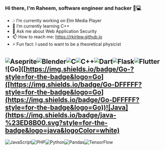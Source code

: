 
### Hi there, I'm Raheem, software engineer and hacker 👋💻
- 🎶 I’m currently working on Elm Media Player
- 🌱 I’m currently learning C++
- 💬 Ask me about Web Application Security
- 📫 How to reach me: https://rkirlew.github.io
- ⚡ Fun fact: I used to want to be a theoretical physicist

![Aseprite](https://img.shields.io/badge/Aseprite-FFFFFF?style=for-the-badge&logo=Aseprite&logoColor=#7D929E)![Blender](https://img.shields.io/badge/blender-%23F5792A.svg?style=for-the-badge&logo=blender&logoColor=white)![C](https://img.shields.io/badge/c-%2300599C.svg?style=for-the-badge&logo=c&logoColor=white)![C++](https://img.shields.io/badge/c++-%2300599C.svg?style=for-the-badge&logo=c%2B%2B&logoColor=white)![Dart](https://img.shields.io/badge/dart-%230175C2.svg?style=for-the-badge&logo=dart&logoColor=white)![Flask](https://img.shields.io/badge/flask-%23000.svg?style=for-the-badge&logo=flask&logoColor=white)![Flutter](https://img.shields.io/badge/Flutter-%2302569B.svg?style=for-the-badge&logo=Flutter&logoColor=white)![Go]([https://img.shields.io/badge/Go-?style=for-the-badge&logo=Go]([https://img.shields.io/badge/Go-DFFFFF?style=for-the-badge&logo=Go](https://img.shields.io/badge/Go-DFFFFF?style=for-the-badge&logo=Go))![Java](https://img.shields.io/badge/java-%23ED8B00.svg?style=for-the-badge&logo=java&logoColor=white)
-
![JavaScript](https://img.shields.io/badge/javascript-%23323330.svg?style=for-the-badge&logo=javascript&logoColor=%23F7DF1E)![PHP](https://img.shields.io/badge/php-%23777BB4.svg?style=for-the-badge&logo=php&logoColor=white)![Python](https://img.shields.io/badge/python-3670A0?style=for-the-badge&logo=python&logoColor=ffdd54)![Pandas](https://img.shields.io/badge/pandas-%23150458.svg?style=for-the-badge&logo=pandas&logoColor=white)![TensorFlow](https://img.shields.io/badge/TensorFlow-%23FF6F00.svg?style=for-the-badge&logo=TensorFlow&logoColor=white)



<!--
**RKirlew/RKirlew** is a ✨ _special_ ✨ repository because its `README.md` (this file) appears on your GitHub profile.

Here are some ideas to get you started:

- 🔭 I’m currently working on ...
- 🌱 I’m currently learning ...
- 👯 I’m looking to collaborate on ...
- 🤔 I’m looking for help with ...
- 💬 Ask me about ...
- 📫 How to reach me: ...
- 😄 Pronouns: ...
- ⚡ Fun fact: ...
-->

